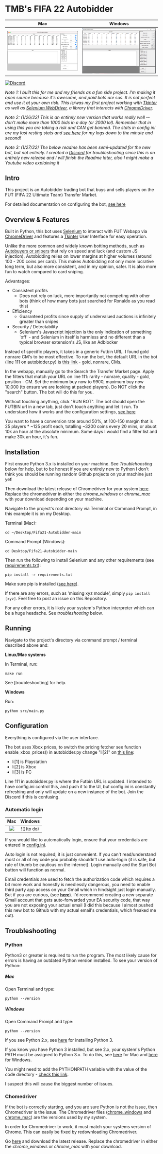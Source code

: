 # TMB's FIFA 22 Autobidder

Mac             |  Windows
:-------------------------:|:-------------------------:
![](./demos/gui_mac_v23.PNG)  |  ![](./demos/gui_windows_v23.PNG)

[![Discord](https://badgen.net/badge/icon/discord?icon=discord&label)](https://discord.gg/hwKYU734tY)

_Note 1: I built this for me and my friends as a fun side project. I'm making it open source because it's awesome, and paid bots are sus. It is not perfect and use it at your own risk. This is/was my first project working with [Tkinter](https://wiki.python.org/moin/TkInter) as well as [Selenium WebDriver](https://www.selenium.dev/documentation/en/), a library that interacts with [ChromeDriver](https://www.chromium.org/)._

_Note 2: (1/26/22) This is an entirely new version that works really well -- don't make more than 1000 bids in a day (or 2000 lol). Remember that in using this you are taking a risk and CAN get banned. The stats in config.ini are my last resting stats and [see here](https://docs.google.com/spreadsheets/d/15PRwG_wVajMtrCvhV2PRkPFTdEkvgdzcOdb_XwKUxxA/edit#gid=0) for my logs down to the minute and second!_

_Note 3: (1/27/22) The below readme has been semi-updated for the new bot, but not entirely. I created a [Discord](https://discord.gg/hwKYU734tY) for troubleshooting since this is an entirely new release and I will finish the Readme later, also I might make a Youtube video explaining it_

## Intro

This project is an Autobidder trading bot that buys and sells players on the FUT (FIFA 22 Ultimate Team) Transfer Market. 

For detailed documentation on configuring the bot, [see here](https://docs.google.com/document/d/1kZ2sAFf_Pvo5JcXJof28a5J2TDkmFwJKj6GbONeBer8/edit?usp=sharing)

## Overview & Features

Built in Python, this bot uses [Selenium](https://www.selenium.dev/documentation/en/) to interact with FUT Webapp via [ChromeDriver](https://www.chromium.org/) and features a [Tkinter](https://wiki.python.org/moin/TkInter) User Interface for easy operation.

Unlike the more common and widely known botting methods, such as [Autobuyers or snipers](https://github.com/chithakumar13/Fifa21-AutoBuyer) that rely on speed and luck (and custom JS injection), Autobidding relies on lower margins at higher volumes (around 100 - 200 coins per card). This makes Autobidding not only more lucrative long term, but also more consistent, and in my opinion, safer. It is also more fun to watch compared to card sniping.

Advantages:

- Consistent profits
  - Does not rely on luck, more importantly not competing with other bots (think of how many bots just searched for Ronaldo as you read this)
- Efficiency
  - Guaranteed profits since supply of undervalued auctions is infinitely greater than snipes
- Security / Detectability
  - Selenium's Javascript injection is the only indication of something 'off' - and Selenium in itself is harmless and no different than a typical browser extension's JS, like an Adblocker

Instead of specific players, it takes in a generic Futbin URL. I found gold nonrare CM's to be most effective. To run the bot, the default URL in the bot (line 111 on autobidder.py) is [this link](https://www.futbin.com/22/players?page=1&position=CM&xbox_price=0-750&version=gold_nr) - gold, nonrare, CMs. 

In the webapp, manually go to the Search the Transfer Market page. Apply the filters that match your URL on line 111: rarity - nonrare, quality - gold, position - CM. Set the minimum buy now to 9900, maximum buy now 10,000 (to ensure we are looking at packed players). Do NOT click the "search" button. The bot will do this for you.

Without touching anything, click "RUN BOT". The bot should open the FUTBIN url in a new tab, just don't touch anything and let it run. To understand how it works and the configuration settings, [see here](https://docs.google.com/document/d/1kZ2sAFf_Pvo5JcXJof28a5J2TDkmFwJKj6GbONeBer8/edit?usp=sharing)

You want to have a conversion rate around 50%, at 100-150 margin that is 25 players * ~125 profit each, totalling ~3200 coins every 20 mins, or abuot 10k an hour at the absolute minimum. Some days I would find a filter list and make 30k an hour, it's fun.

## Installation

First ensure Python 3.x is installed on your machine. See *Troublehoosting* below for help, but to be honest if you are entirely new to Python I don't think you should be running random Github projects on your machine just yet!

Then download the latest release of Chromedriver for your system [here](https://chromedriver.chromium.org/downloads). Replace the chromedriver in either the *chrome_windows* or *chrome_mac* with your download depending on your machine.

Navigate to the project's root directory via Terminal or Command Prompt, in this example it is on my Desktop.

Terminal (Mac):

```
cd ~/Desktop/Fifa21-Autobidder-main
```

Command Prompt (Windows):
```
cd Desktop/Fifa21-Autobidder-main
```

Then run the following to install Selenium and any other requirements (see [requirements.txt](./requirements.txt)): 

```
pip install -r requirements.txt
```

Make sure pip is installed ([see here](https://pip.pypa.io/en/stable/installing/)). 

If there are any errors, such as 'missing xyz module', simply ```pip install [xyz]```. Feel free to post an issue on this Repository.

For any other errors, it is likely your system's Python interpreter which can be a huge headache. See *troubleshooting* below.

## Running

Navigate to the project's directory via command prompt / terminal described above and:

**Linux/Mac systems**

In Terminal, run:

```
make run
```

See [troubleshooting] for help.

**Windows**

Run:

```
python src/main.py
```


## Configuration

Everything is configured via the user interface.

The bot uses Xbox prices, to switch the pricing fetcher see function enable_xbox_prices() in autobidder.py change "li[2]" on [this line](https://github.com/tmb5cg/Fifa21-Autobidder/blob/e43ccd3de0e7833304d7f396bfd8bd062c3b1c8d/src/autobidder.py#L851):
  - li[1] is Playstation
  - li[2] is Xbox
  - li[3] is PC


Line 111 in autobidder.py is where the Futbin URL is updated. I intended to have config.ini control this, and push it to the UI, but config.ini is constantly refreshing and only will update on a new instance of the bot. Join the Discord if this is confusing. 

### Automatic login

Mac             |  Windows
:-------------------------:|:-------------------------:
![](./demos/maclogin_compressed.gif)  |  ![](to do)

If you would like to automatically login, ensure that your credentials are entered in [config.ini](config.ini).

Auto login is not required, it is just convenient. If you can't read/understand most or all of my code you probably shouldn't use auto-login (it is safe, but rule of thumb be cautious on the internet). Login manually and the Start Bot button will function as normal.

Email credentials are used to fetch the authorization code which requires a bit more work and honestly is needlessly dangerous, you need to enable third party app access on your Gmail which in hindsight just login manually. But if you are curious, (see **[here](https://support.google.com/accounts/answer/3466521?hl=en_)**). I'd recommend creating a new separate Gmail account that gets auto-forwarded your EA security code, that way you are not exposing your actual email (I did this because I almost pushed this new bot to Github with my actual email's credentials, which freaked me out).


## Troubleshooting

### Python

Python3 or greater is required to run the program. The most likely cause for errors is having an outdated Python version installed. To see your version of Python:

##### Mac

Open Terminal and type:

```
python --version
```

##### Windows

Open Command Prompt and type:

```
python --version
```

If you see Python 2.x, see [here](https://docs.python-guide.org/starting/install3/osx/) for installing Python 3.

If you know you have Python 3 installed, but see 2.x, your system's Python PATH must be assigned to Python 3.x. To do this, see [here](https://dev.to/malwarebo/how-to-set-python3-as-a-default-python-version-on-mac-4jjf) for Mac and [here](https://stackoverflow.com/questions/3701646/how-to-add-to-the-pythonpath-in-windows-so-it-finds-my-modules-packages) for Windows.

You might need to add the PYTHONPATH variable with the value of the code directory - [check this link](https://stackoverflow.com/questions/3701646/how-to-add-to-the-pythonpath-in-windows-so-it-finds-my-modules-packages).


I suspect this will cause the biggest number of issues.

### Chomedriver

If the bot is correctly starting, and you are sure Python is not the issue, then Chromedriver is the issue. The Chromedriver files ([chrome_windows](./chrome_windows) and [chrome_mac](./chrome_mac)) are the versions used by my system. 

In order for Chromedriver to work, it must match your systems version of Chrome. This can easily be fixed by redownloading Chromedriver.

Go [here](https://chromedriver.chromium.org/downloads) and download the latest release. Replace the chromedriver in either the *chrome_windows* or *chrome_mac* with your download.


